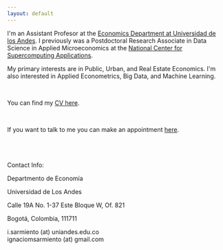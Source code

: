 ```yaml
---
layout: default
---
```



I'm an Assistant Profesor at the [Economics Department at Universidad de los Andes](https://economia.uniandes.edu.co/). I previously was a Postdoctoral Research Associate in Data Science in Applied Microeconomics at the [National Center for Supercomputing Applications](http://www.ncsa.illinois.edu/).

My primary interests are in Public, Urban, and Real Estate Economics. I'm also interested in Applied Econometrics, Big Data, and Machine Learning.

<br>

You can find my [CV here](/assets/CV_Sarmiento_Barbieri.pdf).

<br>

If you want to talk to me you can make an appointment [here](https://calendly.com/i-sarmiento/horarios-atencion-estudiantes).

<br>
<br>
<br>
Contact Info:

<i class="fa fa-home"></i>  Departmento de Economía

Universidad de Los Andes

Calle 19A No.  1-37 Este Bloque W, Of. 821

Bogotá, Colombia, 111711


<i class="fa fa-envelope"></i> i.sarmiento (at) uniandes.edu.co <br>
<i class="fa fa-envelope"></i> ignaciomsarmiento (at) gmail.com



<br>
<br>
